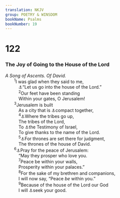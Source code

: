 ```yaml
---
translation: NKJV
group: POETRY & WINSDOM
bookName: Psalms 
bookNumber: 19
---
```


<div class="title"><h1>122</h1><h3>The Joy of Going to the House of the Lord</h3><i>A Song of Ascents. Of David.</i></div>
<span class="verse thi_122_1">  <sup>1</sup>I was glad when they said to me,<br/>   <a data-toggle="tooltip" data-placement="bottom" title="Deut. 28:6; (Prov. 2:8; 3:6)">⚓</a>“Let us go into the house of the Lord.”<br/></span>
<span class="verse thi_122_2">   <sup>2</sup>Our feet have been standing<br/>   Within your gates, O Jerusalem!<br/></span>
<span class="verse thi_122_3">  <sup>3</sup>Jerusalem is built<br/>   As a city that is <a data-toggle="tooltip" data-placement="bottom" title="(Is. 2:3; Mic. 4:2); Zech. 8:21">⚓</a>compact together,<br/></span>
<span class="verse thi_122_4">   <sup>4</sup><a data-toggle="tooltip" data-placement="bottom" title="2 Sam. 5:9">⚓</a>Where the tribes go up,<br/>   The tribes of the Lord,<br/>   To <a data-toggle="tooltip" data-placement="bottom" title="Ex. 23:17; Deut. 16:16">⚓</a>the Testimony of Israel,<br/>   To give thanks to the name of the Lord.<br/></span>
<span class="verse thi_122_5">   <sup>5</sup><a data-toggle="tooltip" data-placement="bottom" title="Ex. 16:34">⚓</a>For thrones are set there for judgment,<br/>   The thrones of the house of David.<br/></span>
<span class="verse thi_122_6">  <sup>6</sup><a data-toggle="tooltip" data-placement="bottom" title="Deut. 17:8; 2 Chr. 19:8">⚓</a>Pray for the peace of Jerusalem:<br/>   “May they prosper who love you.<br/></span>
<span class="verse thi_122_7">   <sup>7</sup>Peace be within your walls,<br/>   Prosperity within your palaces.”<br/></span>
<span class="verse thi_122_8">   <sup>8</sup>For the sake of my brethren and companions,<br/>   I will now say, “Peace <i>be</i> within you.”<br/></span>
<span class="verse thi_122_9">   <sup>9</sup>Because of the house of the Lord our God<br/>   I will <a data-toggle="tooltip" data-placement="bottom" title="Ps. 51:18">⚓</a>seek your good.<br/></span>

